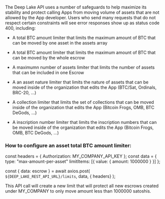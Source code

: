 The Deep Lake API uses a number of safeguards to help maximize its stability and protect calling Apps from moving volume of assets that are not allowed by the App developer. Users who send many requests that do not respect certain constraints will see error responses show up as status code 400, including:

- A total BTC amount limiter that limits the maximum amount of BTC that can be moved by one asset in the assets array

- A total BTC amount limiter that limits the maximum amount of BTC that can be moved by the whole escrow

- A maximumn number of assets limiter that limits the number of assets that can be included in one Escrow

- A an asset nature limiter that limits the nature of assets that can be moved inside of the organization that edits the App (BTC/Sat, Ordinals, BRC-20, ...)

- A collection limiter that limits the set of collections that can be moved inside of the organization that edits the App (Bitcoin Frogs, OMB, BTC DeGods, ...)

- A inscription number limiter that limits the inscription numbers that can be moved inside of the organization that edits the App (Bitcoin Frogs, OMB, BTC DeGods, ...)

### How to configure an asset total BTC amount limiter:

const headers = { Authorization: MY_COMPANY_API_KEY };
const data = {
type: "max-amount-per-asset"
limitItems: [{ value: { amount: 1000000 } }]
};

const { data: escrow } = await axios.post(
`${DEEP_LAKE_REST_API_URL}/limits`,
data,
{ headers}
);

This API call will create a new limit that will protect all new escrows created under MY_COMPANY to only move amount less than 1000000 satoshis.
